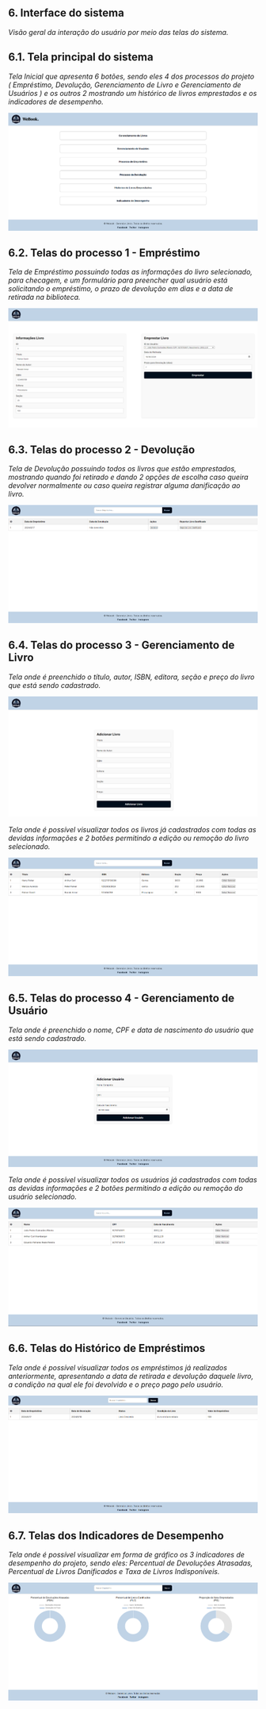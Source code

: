 
## 6. Interface do sistema

_Visão geral da interação do usuário por meio das telas do sistema._

## 6.1. Tela principal do sistema

_Tela Inicial que apresenta 6 botões, sendo eles 4 dos processos do projeto ( Empréstimo, Devolução, Gerenciamento de Livro e Gerenciamento de Usuários ) e os outros 2 mostrando um histórico de livros emprestados e os indicadores de desempenho._

![Tela principal do sistema](images/TelaMain.png)

## 6.2. Telas do processo 1 - Empréstimo

_Tela de Empréstimo possuindo todas as informações do livro selecionado, para checagem, e um formulário para preencher qual usuário está solicitando o empréstimo, o prazo de devolução em dias e a data de retirada na biblioteca._

![Tela da atividade 1](images/Emprestimo.png)


## 6.3. Telas do processo 2 - Devolução

_Tela de Devolução possuindo todos os livros que estão emprestados, mostrando quando foi retirado e dando 2 opções de escolha caso queira devolver normalmente ou caso queira registrar alguma danificação ao livro._

![Tela da atividade 1](images/Devolucao.png)

## 6.4. Telas do processo 3 - Gerenciamento de Livro

_Tela onde é preenchido o título, autor, ISBN, editora, seção e preço do livro que está sendo cadastrado._

![Tela da atividade 1](images/AdicionarLivro.png)

_Tela onde é possível visualizar todos os livros já cadastrados com todas as devidas informações e 2 botões permitindo a edição ou remoção do livro selecionado._

![Tela da atividade 2](images/EditarLivro.png)

## 6.5. Telas do processo 4 - Gerenciamento de Usuário

_Tela onde é preenchido o nome, CPF e data de nascimento do usuário que está sendo cadastrado._

![Tela da atividade 1](images/AdicionarUsuario.png)

_Tela onde é possível visualizar todos os usuários já cadastrados com todas as devidas informações e 2 botões permitindo a edição ou remoção do usuário selecionado._

![Tela da atividade 2](images/EditarUsuario.png)

## 6.6. Telas do Histórico de Empréstimos

_Tela onde é possível visualizar todos os empréstimos já realizados anteriormente, apresentando a data de retirada e devolução daquele livro, a condição na qual ele foi devolvido e o preço pago pelo usuário._

![Tela da atividade 2](images/Historico.png)

## 6.7. Telas dos Indicadores de Desempenho

_Tela onde é possível visualizar em forma de gráfico os 3 indicadores de desempenho do projeto, sendo eles: Percentual de Devoluções Atrasadas, Percentual de Livros Danificados e Taxa de Livros Indisponíveis._

![Tela da atividade 2](images/IndicadoresDesempenho.png)
